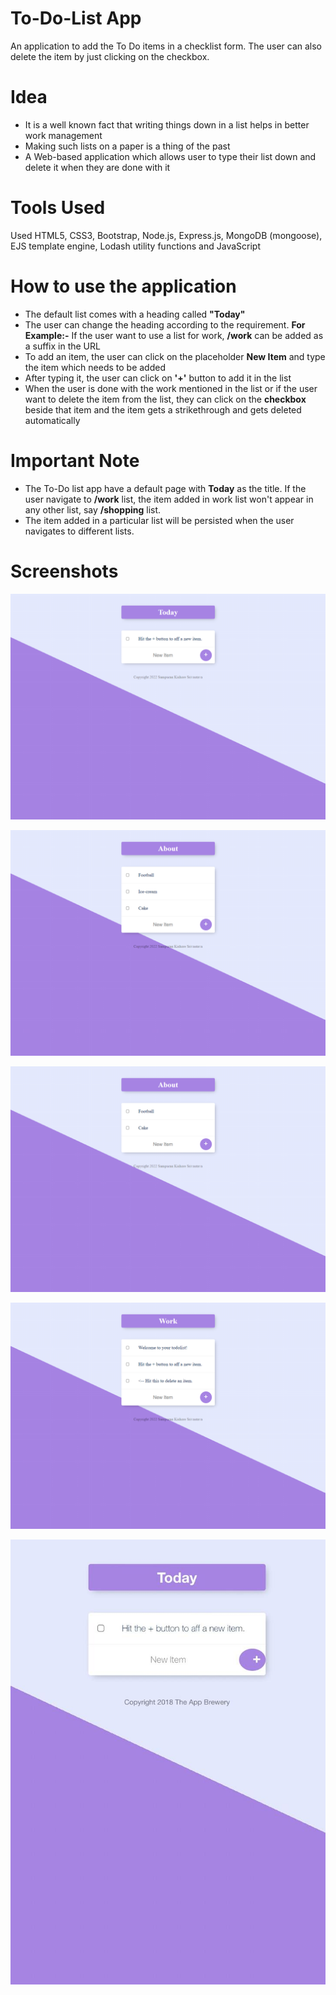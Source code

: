 # To-Do-List App
An application to add the To Do items in a checklist form. The user can also delete the item by just clicking on the checkbox.

# Idea
* It is a well known fact that writing things down in a list helps in better work management
* Making such lists on a paper is a thing of the past
* A Web-based application which allows user to type their list down and delete it when they are done with it

# Tools Used
Used HTML5, CSS3, Bootstrap, Node.js, Express.js, MongoDB (mongoose), EJS template engine, Lodash utility functions and JavaScript

# How to use the application
* The default list comes with a heading called **"Today"**
* The user can change the heading according to the requirement. **For Example:-** If the user want to use a list for work,  **/work** can be added as a suffix in the URL
* To add an item, the user can click on the placeholder **New Item** and type the item which needs to be added
* After typing it, the user can click on **'+'** button to add it in the list
* When the user is done with the work mentioned in the list or if the user want to delete the item from the list, they can click on the **checkbox** beside that item and the item gets a strikethrough and gets deleted automatically

# Important Note
* The To-Do list app have a default page with **Today** as the title. If the user navigate to **/work** list, the item added in work list won't appear in any other list, say **/shopping** list.
* The item added in a particular list will be persisted when the user navigates to different lists.

# Screenshots
![](public/css/img/preview.png)

![](public/css/img/about1.png)

![](public/css/img/delete.png)

![](public/css/img/work.png)

![](public/css/img/to-do_list-img-phone.png)


